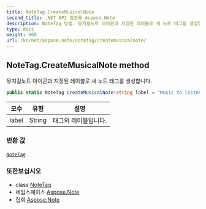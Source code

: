 ```yaml
---
title: NoteTag.CreateMusicalNote
second_title: .NET API 참조용 Aspose.Note
description: NoteTag 방법. 뮤지컬노트 아이콘과 지정된 레이블로 새 노트 태그를 생성합니다.
type: docs
weight: 660
url: /ko/net/aspose.note/notetag/createmusicalnote/
---
```

## NoteTag.CreateMusicalNote method

뮤지컬노트 아이콘과 지정된 레이블로 새 노트 태그를 생성합니다.

```csharp
public static NoteTag CreateMusicalNote(string label = "Music to listen to")
```

| 모수 | 유형 | 설명 |
| --- | --- | --- |
| label | String | 태그의 레이블입니다. |

### 반환 값

[`NoteTag`](../) .

### 또한보십시오

* class [NoteTag](../)
* 네임스페이스 [Aspose.Note](../../notetag/)
* 집회 [Aspose.Note](../../../)


